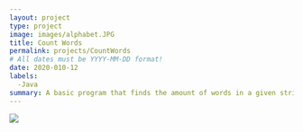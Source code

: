 ```yaml
---
layout: project
type: project
image: images/alphabet.JPG
title: Count Words
permalink: projects/CountWords
# All dates must be YYYY-MM-DD format!
date: 2020-010-12
labels:
  -Java
summary: A basic program that finds the amount of words in a given string.
---
```


<img class="ui image" src="{{ site.baseurl }}/images/alphabet.JPG">

